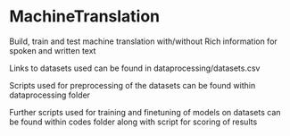 # MachineTranslation
Build, train and test machine translation with/without Rich information for spoken and written text

Links to datasets used can be found in dataprocessing/datasets.csv

Scripts used for preprocessing of the datasets can be found within dataprocessing folder

Further scripts used for training and finetuning of models on datasets can be found within codes folder along with script for scoring of results
